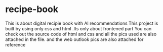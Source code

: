 # recipe-book
This is about digital recipie book with AI recommendations This project is built by using only css and html .Its only about frontened part You can check out the source code of html and css and all the pics used are also attached in the file. and the web outlook pics are also attached for reference
